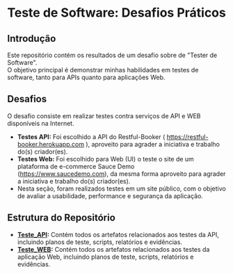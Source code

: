 # Teste de Software: Desafios Práticos

## Introdução
Este repositório contém os resultados de um desafio sobre de "Tester de Software".  
O objetivo principal é demonstrar minhas habilidades em testes de software, tanto para APIs quanto para aplicações Web.

## Desafios
O desafio consiste em realizar testes contra serviços de API e WEB disponíveis na Internet.
* **Testes API:** Foi escolhido a API do Restful-Booker ( https://restful-booker.herokuapp.com ), aproveito para agrader a iniciativa e trabalho do(s) criador(es).
* **Testes Web:** Foi escolhido para Web (UI) o teste o site de um plataforma de e-commerce Sauce Demo (https://www.saucedemo.com), da mesma forma aproveito para agrader a iniciativa e trabalho do(s) criador(es).
* Nesta seção, foram realizados testes em um site público, com o objetivo de avaliar a usabilidade, performance e segurança da aplicação.

## Estrutura do Repositório
* **[Teste_API](https://github.com/adielpereiramachado/Github_Cursos/tree/main/Desafios/06_Preparacao_Teste_Emprego_Be_Talent/Teste_API "Teste_API"):** Contém todos os artefatos relacionados aos testes da API, incluindo planos de teste, scripts, relatórios e evidências.
* **[Teste_WEB](https://github.com/adielpereiramachado/Github_Cursos/tree/main/Desafios/06_Preparacao_Teste_Emprego_Be_Talent/Teste_WEB "Teste_WEB"):** Contém todos os artefatos relacionados aos testes da aplicação Web, incluindo planos de teste, scripts, relatórios e evidências.


